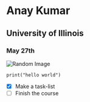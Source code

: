 # Anay Kumar
## University of Illinois
### May 27th

![Random Image](https://hatrabbits.com/wp-content/uploads/2017/01/random.jpg)

```python3
print("hello world")
```
- [X] Make a task-list
- [ ] Finish the course
